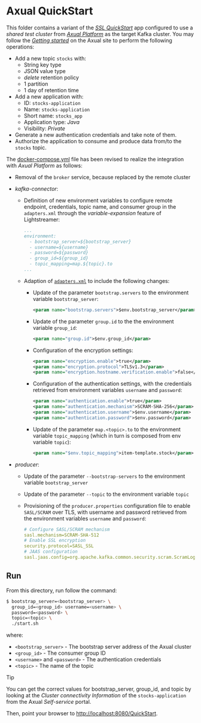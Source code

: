 # Axual QuickStart

This folder contains a variant of the [_SSL QuickStart_](../../../quickstart-ssl/README.md#quick-start-ssl) app configured to use a _shared test cluster_ from [_Axual Platform_](https://axual.com/) as the target Kafka cluster. You may follow the [_Getting started_](https://d2-1pz04.eu1.hs-sales-engage.com/Ctc/ZV+23284/d2-1pz04/Jl22-6qcW7lCdLW6lZ3pJW4JD-dV9lv_NVW5RfzgR5G5Qz2W82dqYb3rM1mzN1qy_pspCYJ-W8r6c_51r7pqcW4ZY1tK3bwTs_W5Pg6cg53g8PlW8JVZ1y7CLwr-N927qSsMD9nSV-yPr561z79gW8wwG-73HZX2qW4SMQFd51XYtMW7s3T0P3hyLSrW4lDWsJ89T42wW4h7XtK4sgHbwW4S5cM43pM5mjW1SKj8K713JtsW3pMBf04HVVrnW6l9R804vWlXrW5VwCq-1LgX4FVchR7J4C_cXMW5G1LVY2lj-glW5ntKZm8rGP2VW7SJCXC6r6D76f7TsPJb04) on the Axual site to perform the following operations:

- Add a new topic `stocks` with:
  -  String key type
  -  JSON value type
  -  _delete_ retention policy
  -  1 partition
  -  1 day of retention time
- Add a new application with:
  - ID: `stocks-application`
  - Name: `stocks-application`
  - Short name: `stocks_app`
  - Application type: _Java_
  - Visibility: _Private_
- Generate a new authentication credentials and take note of them.
- Authorize the application to consume and produce data from/to the `stocks` topic.

The [docker-compose.yml](docker-compose.yml) file has been revised to realize the integration with _Axual Platform_ as follows:

- Removal of the `broker` service, because replaced by the remote cluster

- _kafka-connector_:

  - Definition of new environment variables to configure remote endpoint, credentials, topic name, and consumer group in the `adapters.xml` through the _variable-expansion_ feature of Lightstreamer:

    ```yaml
    ...
    environment:
      - bootstrap_server=${bootstrap_server}
      - username=${username}
      - password=${password}
      - group_id=${group_id}
      - topic_mapping=map.${topic}.to
    ...
    ```

  - Adaption of [`adapters.xml`](./adapters.xml) to include the following changes:

    - Update of the parameter `bootstrap.servers` to the environment variable `bootstrap_server`:

      ```xml
      <param name="bootstrap.servers">$env.bootstrap_server</param>
      ```

    - Update of the parameter `group.id` to the the environment variable `group_id`:

      ```xml
      <param name="group.id">$env.group_id</param>
      ```

    - Configuration of the encryption settings:

      ```xml
      <param name="encryption.enable">true</param>
      <param name="encryption.protocol">TLSv1.3</param>
      <param name="encryption.hostname.verification.enable">false</param>
      ```

    - Configuration of the authentication settings, with the credentials retrieved from environment variables `username` and `password`:

      ```xml
      <param name="authentication.enable">true</param>
      <param name="authentication.mechanism">SCRAM-SHA-256</param>
      <param name="authentication.username">$env.username</param>
      <param name="authentication.password">$env.password</param>
      ```

    - Update of the parameter `map.<topic>.to` to the environment variable `topic_mapping` (which in turn is composed from env variable `topic`):
    
      ```xml
      <param name="$env.topic_mapping">item-template.stock</param>
      ```      

- _producer_:

   - Update of the parameter `--bootstrap-servers` to the environment variable `bootstrap_server`

   - Update of the parameter `--topic` to the environment variable `topic`
   
   - Provisioning of the `producer.properties` configuration file to enable `SASL/SCRAM` over TLS, with username and password retrieved from the environment variables `username` and `password`:
    
     ```yaml
     # Configure SASL/SCRAM mechanism
     sasl.mechanism=SCRAM-SHA-512
     # Enable SSL encryption
     security.protocol=SASL_SSL
     # JAAS configuration
     sasl.jaas.config=org.apache.kafka.common.security.scram.ScramLoginModule required username="${username}" password="${password}";
     ```  

## Run

From this directory, run follow the command:

```sh
$ bootstrap_server=<bootstrap_server> \
  group_id=<group_id> username=<username> \
  password=<password> \
  topic=<topic> \
  ./start.sh
```

where:
- `<bootstrap_server>` - The bootstrap server address of the Axual cluster
- `<group_id>` - The consumer group ID
- `<username>` and `<password>` - The authentication credentials
- `<topic>` - The name of the topic

> [!TIP]
> You can get the correct values for bootstrap_server, group_id, and topic by looking at the _Cluster connectivity Information_ of the `stocks-application` from the Axual _Self-service_ portal.

Then, point your browser to [http://localhost:8080/QuickStart](http://localhost:8080/QuickStart).
